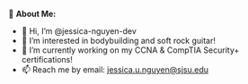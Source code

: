 💫 **About Me:**
- 👋 Hi, I’m @jessica-nguyen-dev
- 👀 I’m interested in bodybuilding and soft rock guitar!
- 🌱 I’m currently working on my CCNA & CompTIA Security+ certifications!
- 📫 Reach me by email: jessica.u.nguyen@sjsu.edu

<!--
💻 **Tech Stack:**
<img src="https://github.com/jessica-nguyen-dev/jessica-nguyen-dev/blob/main/python.png?raw=true" width="18" height="18" />
<img src="https://github.com/jessica-nguyen-dev/jessica-nguyen-dev/blob/main/python.png?raw=true" width="18" height="18" />
![JavaScript](https://img.shields.io/badge/javascript-%23F7DF1E?style=flat&logo=javascript&logoColor=black)
![HTML5](https://img.shields.io/badge/html5-%23E34F26.svg?style=flat&logo=html5&logoColor=white)
![MySQL](https://img.shields.io/badge/mysql-4479A1.svg?style=flat&logo=mysql&logoColor=white)
![Bash Script](https://img.shields.io/badge/bash_script-%23121011.svg?style=flat&logo=gnu-bash&logoColor=white)
![Git](https://img.shields.io/badge/git-%23F05033.svg?style=flat&logo=git&logoColor=white)
-->
